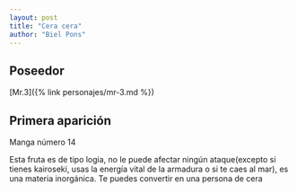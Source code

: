 ```yaml
---
layout: post
title: "Cera cera"
author: "Biel Pons"
---
```


## Poseedor

[Mr.3]({% link personajes/mr-3.md %})

## Primera aparición

Manga número 14

Esta fruta es de tipo logia, no le puede afectar ningún ataque(excepto si tienes kairoseki, usas la energía vital de la armadura o si te caes al mar), es una materia inorgánica. Te puedes convertir en una persona de cera